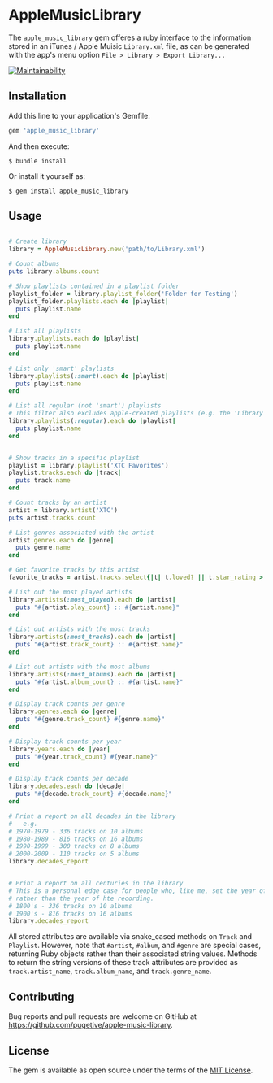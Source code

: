 # AppleMusicLibrary

The `apple_music_library` gem offeres a ruby interface to the information stored in an iTunes / Apple Muisic `Library.xml` file, as can be generated with the app's menu option `File > Library > Export Library...`

[![Maintainability](https://api.codeclimate.com/v1/badges/86a57ad0904e4358dd02/maintainability)](https://codeclimate.com/github/pugetive/apple_music_library/maintainability)



## Installation

Add this line to your application's Gemfile:

```ruby
gem 'apple_music_library'
```

And then execute:

    $ bundle install

Or install it yourself as:

    $ gem install apple_music_library

## Usage

```ruby

# Create library
library = AppleMusicLibrary.new('path/to/Library.xml')

# Count albums
puts library.albums.count

# Show playlists contained in a playlist folder
playlist_folder = library.playlist_folder('Folder for Testing')
playlist_folder.playlists.each do |playlist|
  puts playlist.name
end

# List all playlists
library.playlists.each do |playlist|
  puts playlist.name
end

# List only 'smart' playlists
library.playlists(:smart).each do |playlist|
  puts playlist.name
end

# List all regular (not 'smart') playlists
# This filter also excludes apple-created playlists (e.g. the 'Library' and 'Downloaded' playlists)
library.playlists(:regular).each do |playlist|
  puts playlist.name
end


# Show tracks in a specific playlist
playlist = library.playlist('XTC Favorites')
playlist.tracks.each do |track|
  puts track.name
end

# Count tracks by an artist
artist = library.artist('XTC')
puts artist.tracks.count

# List genres associated with the artist
artist.genres.each do |genre|
  puts genre.name
end

# Get favorite tracks by this artist
favorite_tracks = artist.tracks.select{|t| t.loved? || t.star_rating > 3}

# List out the most played artists
library.artists(:most_played).each do |artist|
  puts "#{artist.play_count} :: #{artist.name}"
end

# List out artists with the most tracks
library.artists(:most_tracks).each do |artist|
  puts "#{artist.track_count} :: #{artist.name}"
end

# List out artists with the most albums
library.artists(:most_albums).each do |artist|
  puts "#{artist.album_count} :: #{artist.name}"
end

# Display track counts per genre
library.genres.each do |genre|
  puts "#{genre.track_count} #{genre.name}"
end

# Display track counts per year
library.years.each do |year|
  puts "#{year.track_count} #{year.name}"
end

# Display track counts per decade
library.decades.each do |decade|
  puts "#{decade.track_count} #{decade.name}"
end

# Print a report on all decades in the library
#   e.g.
# 1970-1979 - 336 tracks on 10 albums
# 1980-1989 - 816 tracks on 16 albums
# 1990-1999 - 300 tracks on 8 albums
# 2000-2009 - 110 tracks on 5 albums
library.decades_report


# Print a report on all centuries in the library
# This is a personal edge case for people who, like me, set the year of any classical piece to the year it was written
# rather than the year of hte recording.
# 1800's - 336 tracks on 10 albums
# 1900's - 816 tracks on 16 albums
library.decades_report


```
All stored attributes are available via snake_cased methods on `Track` and `Playlist`. However, note that `#artist`, `#album`, and `#genre` are special cases, returning Ruby objects rather than their associated string values. Methods to return the string versions of these track attributes are provided as `track.artist_name`, `track.album_name`, and `track.genre_name`.

## Contributing

Bug reports and pull requests are welcome on GitHub at https://github.com/pugetive/apple-music-library.

## License

The gem is available as open source under the terms of the [MIT License](https://opensource.org/licenses/MIT).

